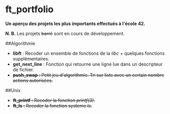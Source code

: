 # ft_portfolio

**Un aperçu des projets les plus importants effectués à l'école 42.**

**N. B.** Les projets ~~barré~~ sont en cours de développement.

##Algorithmie
- **libft** : Recoder un ensemble de fonctions de la *libc* + quelques fonctions supplémentaires.
- **get_next_line** : Fonction qui retourne une ligne lue dans un descripteur de fichier.
- ~~**push_swap** : Petit jeu d'algorithmie. Tri sur liste avec un certain nombre actions autorisées.~~

##Unix
- ~~**ft_printf** : Recoder la fonction *printf(3)*.~~
- ~~**ft_ls** : Recoder la fonction systeme *ls*.~~